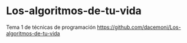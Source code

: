 # Los-algoritmos-de-tu-vida
Tema 1 de técnicas de programación
https://github.com/dacemoni/Los-algoritmos-de-tu-vida
